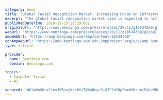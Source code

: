 ```yaml
---
category: news
title: "Global Facial Recognition Market: Increasing Focus on Infrastructural Growth in North America to Stimulate Growth, says Fortune Business InsightsTM"
excerpt: "The global facial recognition market size is expected to hit USD 12.92 billion by 2027, while exhibiting a promising CAGR of"
publishedDateTime: 2020-11-25T21:29:00Z
originalUrl: "https://www.benzinga.com/pressreleases/20/11/g18534360/global-facial-recognition-market-increasing-focus-on-infrastructural-growth-in-north-america-to-st"
webUrl: "https://www.benzinga.com/pressreleases/20/11/g18534360/global-facial-recognition-market-increasing-focus-on-infrastructural-growth-in-north-america-to-st"
ampWebUrl: "https://amp.benzinga.com/amp/content/18534360"
cdnAmpWebUrl: "https://amp-benzinga-com.cdn.ampproject.org/c/s/amp.benzinga.com/amp/content/18534360"
type: article

provider:
  name: Benzinga.com
  domain: benzinga.com

topics:
  - Computer Vision
  - AI

secured: "4OlwMmVUuxCcnxJW3sv/dkebYzT4WaNbgsDjG3C2dY8pFmxbVHzuojEabeMHQzKIA6JrN/xMSWTfvBBsrsAe//kzj8UpBKyoJyS6LojMlMpJEG/T+YVM4oxck7shlJkrIjud1IQsBqopMe21cAn3vne4SssxahZE4yM+MF3YKpdSyC+vtMMVsPCXqXmLsCL47E+F+Dn5SVakfrg3/fIbaj63s9EAg6N1Am2NRHN+ZKaliFEM+q166ExhxAiTXCRec9C6hP4YdtfMDACpuVY0VnEIsEoTpa7ehPzajuabvGoCRYVxU/NX2C4v02g0yTAWWJo6QvtrVcMIQcguc6tx4pIpWWiEi8KKDT90ePydmNY=;Pxjj6aCK10Fij41QLcjtoA=="
---
```


